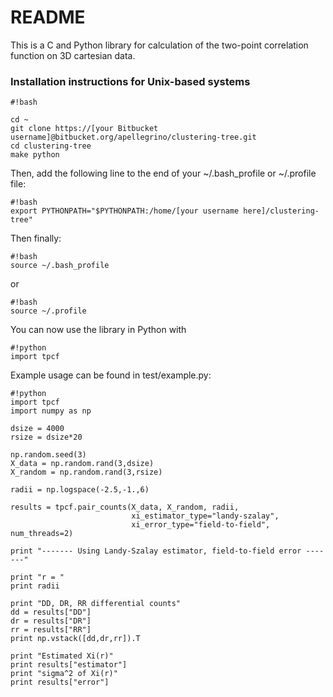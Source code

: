 # README #

This is a C and Python library for calculation of the two-point correlation function on 3D cartesian data.

### Installation instructions for Unix-based systems ###

```
#!bash

cd ~
git clone https://[your Bitbucket username]@bitbucket.org/apellegrino/clustering-tree.git
cd clustering-tree
make python
```
Then, add the following line to the end of your ~/.bash_profile or ~/.profile file:
```
#!bash
export PYTHONPATH="$PYTHONPATH:/home/[your username here]/clustering-tree"
```
Then finally:
```
#!bash
source ~/.bash_profile
```
or
```
#!bash
source ~/.profile
```
You can now use the library in Python with
```
#!python
import tpcf
```

Example usage can be found in test/example.py:

```
#!python
import tpcf
import numpy as np

dsize = 4000
rsize = dsize*20

np.random.seed(3)
X_data = np.random.rand(3,dsize)
X_random = np.random.rand(3,rsize)

radii = np.logspace(-2.5,-1.,6)

results = tpcf.pair_counts(X_data, X_random, radii,
                           xi_estimator_type="landy-szalay",
                           xi_error_type="field-to-field", num_threads=2)

print "------- Using Landy-Szalay estimator, field-to-field error -------"

print "r = "
print radii

print "DD, DR, RR differential counts"
dd = results["DD"]
dr = results["DR"]
rr = results["RR"]
print np.vstack([dd,dr,rr]).T

print "Estimated Xi(r)"
print results["estimator"]
print "sigma^2 of Xi(r)"
print results["error"]
```
